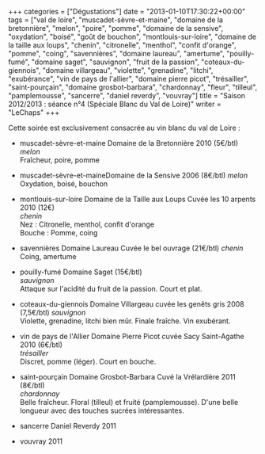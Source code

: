 +++
categories = ["Dégustations"]
date = "2013-01-10T17:30:22+00:00"
tags = ["val de loire", "muscadet-sèvre-et-maine", "domaine de la bretonnière", "melon", "poire", "pomme", "domaine de la sensive", "oxydation", "boisé", "goût de bouchon", "montlouis-sur-loire", "domaine de la taille aux loups", "chenin", "citronelle", "menthol", "confit d'orange", "pomme", "coing", "savennières", "domaine laureau", "amertume", "pouilly-fumé", "domaine saget", "sauvignon", "fruit de la passion", "coteaux-du-giennois", "domaine villargeau", "violette", "grenadine", "litchi", "exubérance", "vin de pays de l'allier", "domaine pierre picot", "trésailler", "saint-pourçain", "domaine grosbot-barbara", "chardonnay", "fleur", "tilleul", "pamplemousse", "sancerre", "daniel reverdy", "vouvray"]
title = "Saison 2012/2013 : séance n°4 (Spéciale Blanc du Val de Loire)"
writer = "LeChaps"
+++

Cette soirée est exclusivement consacrée au vin blanc du val de Loire : 

* muscadet-sèvre-et-maine Domaine de la Bretonnière 2010  (5€/btl)
_melon_  
Fraîcheur, poire, pomme

* muscadet-sèvre-et-maineDomaine de la Sensive 2006  (8€/btl)
_melon_  
Oxydation, boisé, bouchon

* montlouis-sur-loire Domaine de la Taille aux Loups Cuvée les 10 arpents 2010 (12€) <i class="fa fa-plus-circle"></i>  
_chenin_  
Nez : Citronelle, menthol, confit d'orange  
Bouche : Pomme, coing

* savennières Domaine Laureau Cuvée le bel ouvrage (21€/btl)
_chenin_  
Coing, amertume

* pouilly-fumé Domaine Saget (15€/btl) <i class="fa fa-minus-circle"></i>  
_sauvignon_  
Attaque sur l'acidité du fruit de la passion. Court et plat.

* coteaux-du-giennois Domaine Villargeau cuvée les genêts gris 2008 (7,5€/btl)
_sauvignon_  
Violette, grenadine, litchi bien mûr. Finale fraîche. Vin exubérant.

* vin de pays de l'Allier Domaine Pierre Picot cuvée Sacy Saint-Agathe 2010 (6€/btl) <i class="fa fa-minus-circle"></i>  
_trésailler_  
Discret, pomme (léger). Court en bouche.

* saint-pourçain Domaine Grosbot-Barbara Cuvé la Vrélardière 2011 (8€/btl) <i class="fa fa-plus-circle"></i> <i class="fa fa-plus-circle"></i>    
_chardonnay_  
Belle fraîcheur. Floral (tilleul) et fruité (pamplemousse). D'une belle longueur avec des touches sucrées intéressantes.

* sancerre Daniel Reverdy 2011

* vouvray 2011
